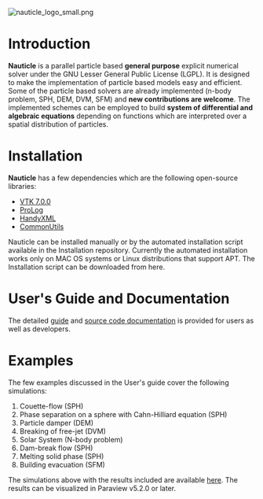 ![nauticle_logo_small.png](https://bitbucket.org/repo/yraAqM/images/4040395855-nauticle_logo_small.png)

# Introduction #
**Nauticle** is a parallel particle based **general purpose** explicit numerical solver under the GNU Lesser General Public License (LGPL). It is designed to make the implementation of particle based models easy and efficient. Some of the particle based solvers are already implemented (n-body problem, SPH, DEM, DVM, SFM) and **new contributions are welcome**.
The implemented schemes can be employed to build **system of differential and algebraic equations** depending on functions which are interpreted over a spatial distribution of particles.
# Installation #

**Nauticle** has a few dependencies which are the following open-source libraries:  
- [VTK 7.0.0](http://www.vtk.org/download/)  
- [ProLog](https://bitbucket.org/BalazsToth/prolog)  
- [HandyXML](https://bitbucket.org/BalazsToth/handyxml)  
- [CommonUtils](https://bitbucket.org/BalazsToth/commonutils)  

Nauticle can be installed manually or by the automated installation script available in the Installation repository. Currently the automated installation works only on MAC OS systems or Linux distributions that support APT.
The Installation script can be downloaded from here.

# User's Guide and Documentation #
The detailed [guide](https://bitbucket.org/nauticleproject/guide) and [source code documentation](https://bitbucket.org/nauticleproject/documentation/overview) is provided for users as well as developers.

# Examples #
The few examples discussed in the User's guide cover the following simulations:  
  1. Couette-flow (SPH)  
  2. Phase separation on a sphere with Cahn-Hilliard equation (SPH)  
  3. Particle damper (DEM)  
  4. Breaking of free-jet (DVM)  
  5. Solar System (N-body problem)  
  6. Dam-break flow (SPH)  
  7. Melting solid phase (SPH)  
  8. Building evacuation (SFM)  

The simulations above with the results included are available [here](https://bitbucket.org/nauticleproject/examples). The results can be visualized in Paraview v5.2.0 or later.